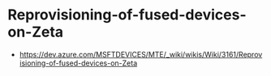 
# Reprovisioning-of-fused-devices-on-Zeta
- https://dev.azure.com/MSFTDEVICES/MTE/_wiki/wikis/Wiki/3161/Reprovisioning-of-fused-devices-on-Zeta
